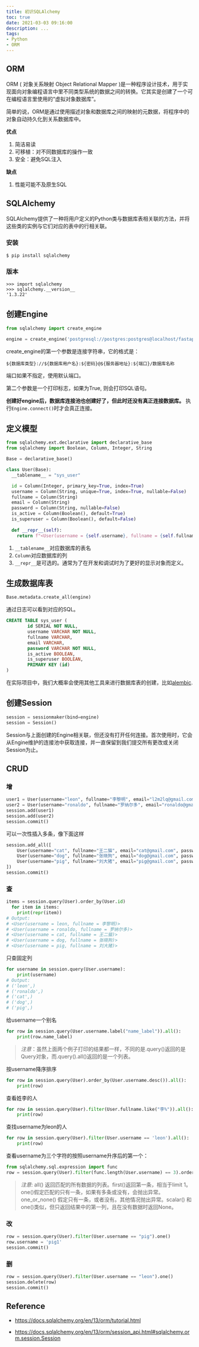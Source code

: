 ```yaml
---
title: 初识SQLAlchemy
toc: true
date: 2021-03-03 09:16:00
description: ...
tags:
- Python
- ORM
---
```


## ORM

ORM ( 对象关系映射 Object Relational Mapper )是一种程序设计技术，用于实现面向对象编程语言中里不同类型系统的数据之间的转换。它其实是创建了一个可在编程语言里使用的“虚拟对象数据库”。

简单的说，ORM是通过使用描述对象和数据库之间的映射的元数据，将程序中的对象自动持久化到关系数据库中。

**优点**

1. 简洁易读
2. 可移植：对不同数据库的操作一致
3. 安全：避免SQL注入

**缺点**

1. 性能可能不及原生SQL

## SQLAlchemy

SQLAlchemy提供了一种将用户定义的Python类与数据库表相关联的方法，并将这些类的实例与它们对应的表中的行相关联。

### 安装

```shell
$ pip install sqlalchemy
```

### 版本

```shell
>>> import sqlalchemy
>>> sqlalchemy.__version__
'1.3.22'
```

## 创建Engine

```python
from sqlalchemy import create_engine

engine = create_engine('postgresql://postgres:postgres@localhost/fastapi-vue-admin', echo=True)
```

create_engine的第一个参数是连接字符串，它的格式是：

`${数据库类型}://${数据库用户名}:${密码}@${服务器地址}:${端口}/数据库名称`

端口如果不指定，使用默认端口。

第二个参数是一个打印标志，如果为True, 则会打印SQL语句。

**创建好engine后，数据库连接池也创建好了，但此时还没有真正连接数据库。** 执行`Engine.connect()`时才会真正连接。

## 定义模型

```python
from sqlalchemy.ext.declarative import declarative_base
from sqlalchemy import Boolean, Column, Integer, String

Base = declarative_base()

class User(Base):
  __tablename__ = "sys_user"

  id = Column(Integer, primary_key=True, index=True)
  username = Column(String, unique=True, index=True, nullable=False)
  fullname = Column(String)
  email = Column(String)
  password = Column(String, nullable=False)
  is_active = Column(Boolean(), default=True)
  is_superuser = Column(Boolean(), default=False)
  
  def __repr__(self):
    return f"<User(username = {self.username}, fullname = {self.fullname})>"
```

1. `__tablename__`对应数据库的表名
2. `Column`对应数据库的列
3. `__repr__`是可选的。通常为了在开发和调试时为了更好的显示对象而定义。

## 生成数据库表

```python
Base.metadata.create_all(engine)
```

通过日志可以看到对应的SQL。

```sql
CREATE TABLE sys_user (
        id SERIAL NOT NULL, 
        username VARCHAR NOT NULL, 
        fullname VARCHAR, 
        email VARCHAR, 
        password VARCHAR NOT NULL, 
        is_active BOOLEAN, 
        is_superuser BOOLEAN, 
        PRIMARY KEY (id)
)
```

在实际项目中，我们大概率会使用其他工具来进行数据库表的创建，比如[alembic](https://alembic.sqlalchemy.org/en/latest/).

## 创建Session

```python
session = sessionmaker(bind=engine)
session = Session()
```

Session与上面创建的Engine相关联，但还没有打开任何连接。首次使用时，它会从Engine维护的连接池中获取连接，并一直保留到我们提交所有更改或关闭Session为止。

## CRUD

### 增

```python
user1 = User(username="leon", fullname="李黎明", email="l2m2lq@gmail.com", password="123456")
user2 = User(username="ronaldo", fullname="罗纳尔多", email="ronaldo@gmail.com", password="123456")
session.add(user1)
session.add(user2)
session.commit()
```

可以一次性插入多条，像下面这样

```python
session.add_all([
    User(username="cat", fullname="王二猫", email="cat@gmail.com", password="123456"),
    User(username="dog", fullname="张晓狗", email="dog@gmail.com", password="123456"),
    User(username="pig", fullname="刘大猪", email="pig@gmail.com", password="123456")
])
session.commit()
```

### 查

```python
items = session.query(User).order_by(User.id)
  for item in items:
    print(repr(item))
# Output:
# <User(username = leon, fullname = 李黎明)>
# <User(username = ronaldo, fullname = 罗纳尔多)>
# <User(username = cat, fullname = 王二猫)>
# <User(username = dog, fullname = 张晓狗)>
# <User(username = pig, fullname = 刘大猪)>
```

只查固定列

```python
for username in session.query(User.username):
    print(username)
# Output:
# ('leon',)
# ('ronaldo',)
# ('cat',)
# ('dog',)
# ('pig',)
```

给username一个别名

```python
for row in session.query(User.username.label("name_label")).all():
    print(row.name_label)
```

> *注意*：虽然上面两个例子打印的结果都一样，不同的是.query()返回的是Query对象，而.query().all()返回的是一个列表。

按username降序排序

```python
for row in session.query(User).order_by(User.username.desc()).all():
    print(row)
```

查看姓李的人

```python
for row in session.query(User).filter(User.fullname.like("李%")).all():
    print(row)
```

查找username为leon的人

```python
for row in session.query(User).filter(User.username == 'leon').all():
    print(row)
```

查看username为三个字符的按照username升序后的第一个：

```python
from sqlalchemy.sql.expression import func
row = session.query(User).filter(func.length(User.username) == 3).order_by(User.username).first()
```

>*注意*: all() 返回匹配的所有数据的列表。first()返回第一条，相当于limit 1。one()假定匹配的只有一条，如果有多条或没有，会抛出异常。one_or_none() 假定只有一条，或者没有。其他情况抛出异常。scalar() 和one()类似，但只返回结果中的第一列，且在没有数据时返回None。

### 改

```python
row = session.query(User).filter(User.username == "pig").one()
row.username = 'pig1'
session.commit()
```

### 删

```python
row = session.query(User).filter(User.username == "leon").one()
session.delete(row)
session.commit()
```

## Reference

- https://docs.sqlalchemy.org/en/13/orm/tutorial.html

- https://docs.sqlalchemy.org/en/13/orm/session_api.html#sqlalchemy.orm.session.Session

